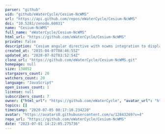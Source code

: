 ```yaml
---
parser: "github"
uid: "github/eWaterCycle/Cesium-NcWMS"
url: "https://api.github.com/repos/eWaterCycle/Cesium-NcWMS"
doi: "10.5281/zenodo.60031"
name: "Cesium-NcWMS"
full_name: "eWaterCycle/Cesium-NcWMS"
html_url: "https://github.com/eWaterCycle/Cesium-NcWMS"
private: false
description: "Cesium angular directive with ncwms integration to display netcdf datasets"
created_at: "2015-04-07T08:46:55Z"
updated_at: "2020-07-02T03:52:54Z"
clone_url: "https://github.com/eWaterCycle/Cesium-NcWMS.git"
homepage: null
size: 134052
stargazers_count: 20
watchers_count: 20
language: "JavaScript"
open_issues_count: 1
license: null
subscribers_count: 7
owner: {"html_url": "https://github.com/eWaterCycle", "avatar_url": "https://avatars0.githubusercontent.com/u/12843269?v=4", "login": "eWaterCycle", "type": "Organization"}
topics: []
timestamp: "2020-07-05 00:17:10.234220"
avatar: "https://avatars0.githubusercontent.com/u/12843269?v=4"
repo_url: "https://github.com/eWaterCycle/Cesium-NcWMS"
date: "2023-07-01 14:22:05.275736"
---
```

